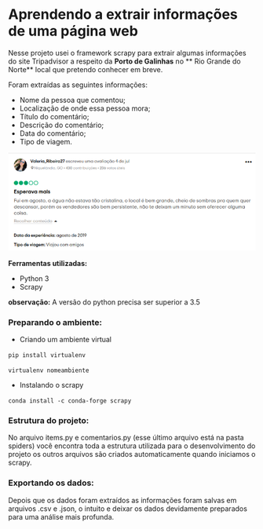 # Aprendendo a extrair informações de uma página web 

Nesse projeto usei o framework scrapy para extrair algumas informações do site Tripadvisor a respeito da **Porto de Galinhas** no ** Rio Grande do Norte** local que pretendo conhecer em breve.

Foram extraídas as seguintes informações:

- Nome da pessoa que comentou;
- Localização de onde essa pessoa mora;
- Título do comentário;
- Descrição do comentário;
- Data do comentário;
- Tipo de viagem.

<img src="Image/coment.png" >

**Ferramentas utilizadas:**
- Python 3 
- Scrapy

**observação:** A versão do python precisa ser superior a 3.5

### Preparando o ambiente:

- Criando um ambiente virtual

```pip install virtualenv```

```virtualenv nomeambiente```

- Instalando o scrapy

```conda install -c conda-forge scrapy```

### Estrutura do projeto:

No arquivo items.py e comentarios.py (esse último arquivo está na pasta spiders) você encontra toda a estrutura utilizada para o desenvolvimento do projeto os outros arquivos são criados automaticamente quando iniciamos o scrapy. 

### Exportando os dados:

Depois que os dados foram extraídos as informações foram salvas em arquivos .csv e .json, o intuito e deixar os dados devidamente preparados para uma análise mais profunda.

